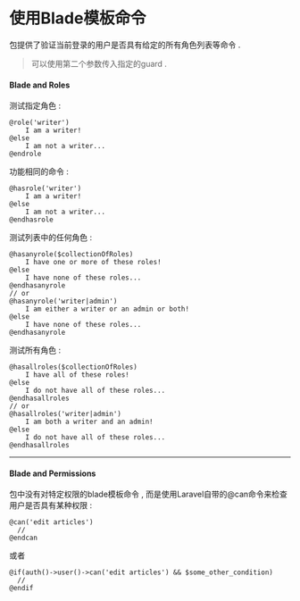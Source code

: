 # 使用Blade模板命令

包提供了验证当前登录的用户是否具有给定的所有角色列表等命令 . 

> 可以使用第二个参数传入指定的guard .

#### Blade and Roles

测试指定角色 : 

```
@role('writer')
    I am a writer!
@else
    I am not a writer...
@endrole
```

功能相同的命令 : 

```
@hasrole('writer')
    I am a writer!
@else
    I am not a writer...
@endhasrole
```

测试列表中的任何角色 : 

```
@hasanyrole($collectionOfRoles)
    I have one or more of these roles!
@else
    I have none of these roles...
@endhasanyrole
// or
@hasanyrole('writer|admin')
    I am either a writer or an admin or both!
@else
    I have none of these roles...
@endhasanyrole
```

测试所有角色 : 

```
@hasallroles($collectionOfRoles)
    I have all of these roles!
@else
    I do not have all of these roles...
@endhasallroles
// or
@hasallroles('writer|admin')
    I am both a writer and an admin!
@else
    I do not have all of these roles...
@endhasallroles
```

---

#### Blade and Permissions

包中没有对特定权限的blade模板命令 , 而是使用Laravel自带的@can命令来检查用户是否具有某种权限 : 

```
@can('edit articles')
  //
@endcan
```

或者

```
@if(auth()->user()->can('edit articles') && $some_other_condition)
  //
@endif
```



